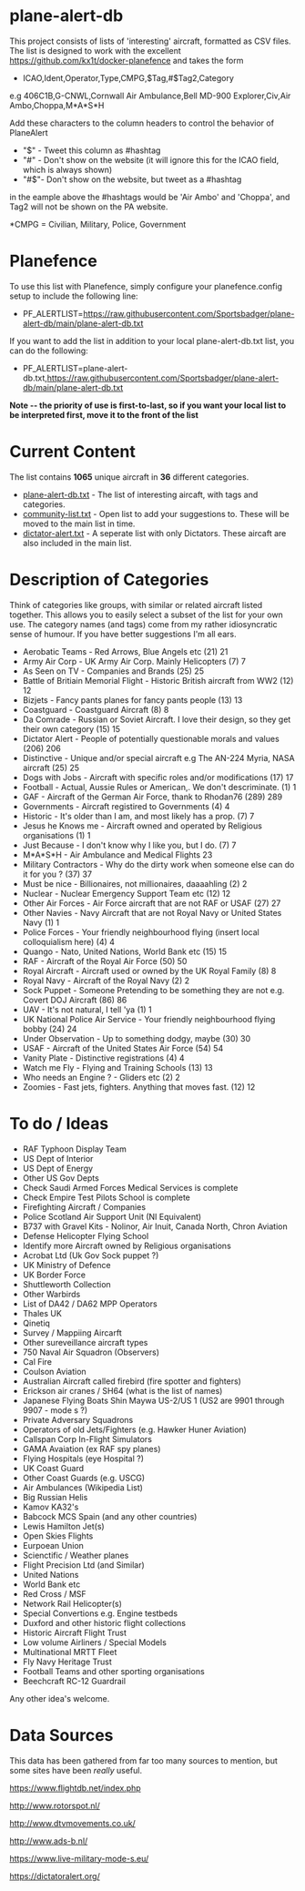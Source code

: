 # plane-alert-db
This project consists of lists of 'interesting' aircraft, formatted as CSV files. The list is designed to work with the excellent https://github.com/kx1t/docker-planefence and takes the form 

- ICAO,Ident,Operator,Type,CMPG,$Tag,#$Tag2,Category

e.g 406C1B,G-CNWL,Cornwall Air Ambulance,Bell MD-900 Explorer,Civ,Air Ambo,Choppa,M\*A\*S\*H 

Add these characters to the column headers to control the behavior of PlaneAlert

- "$" \- Tweet this column as #hashtag
- "#" \- Don't show on the website (it will ignore this for the ICAO field, which is always shown)
- "#$"\- Don't show on the website, but tweet as a #hashtag

in the eample above the #hashtags would be 'Air Ambo' and 'Choppa', and Tag2 will not be shown on the PA website.

\*CMPG = Civilian, Military, Police, Government

# Planefence
To use this list with Planefence, simply configure your planefence.config setup to include the following line:

- PF_ALERTLIST=https://raw.githubusercontent.com/Sportsbadger/plane-alert-db/main/plane-alert-db.txt

If you want to add the list in addition to your local plane-alert-db.txt list, you can do the following:

- PF_ALERTLIST=plane-alert-db.txt,https://raw.githubusercontent.com/Sportsbadger/plane-alert-db/main/plane-alert-db.txt

**Note -- the priority of use is first-to-last, so if you want your local list to be interpreted first, move it to the front of the list**

# Current Content

The list contains **1065** unique aircraft in **36** different categories.

- [plane-alert-db.txt](https://github.com/Sportsbadger/plane-alert-db/blob/main/plane-alert-db.txt) - The list of interesting aircaft, with tags and categories.
- [community-list.txt](https://github.com/Sportsbadger/plane-alert-db/blob/main/community-list) - Open list to add your suggestions to. These will be moved to the main list in time.  
- [dictator-alert.txt](https://github.com/Sportsbadger/plane-alert-db/blob/main/dictator-alert.txt) - A seperate list with only Dictators. These aircaft are also included in the main list.


# Description of Categories	   

Think of categories like groups, with similar or related aircraft listed together. This allows you to easily select a subset of the list for your own use. The category names (and tags) come from my rather idiosyncratic sense of humour. If you have better suggestions I'm all ears.

- Aerobatic Teams \- Red Arrows, Blue Angels etc (21)	21
- Army Air Corp \- UK Army Air Corp. Mainly Helicopters (7)	7
- As Seen on TV \- Companies and Brands (25)	25
- Battle of Britiain Memorial Flight \- Historic British aircraft from WW2 (12)	12
- Bizjets \- Fancy pants planes for fancy pants people (13)	13
- Coastguard \- Coastguard Aircraft (8)	8
- Da Comrade \- Russian or Soviet Aircraft. I love their design, so they get their own category (15)	15
- Dictator Alert \- People of potentially questionable morals and values (206)	206
- Distinctive \- Unique and/or special aircraft e.g The AN-224 Myria, NASA aircraft (25)	25
- Dogs with Jobs \- Aircraft with specific roles and/or modifications (17)	17
- Football  \- Actual, Aussie Rules or American,. We don't descriminate. (1)	1
- GAF \- Aircraft of the German Air Force, thank to Rhodan76 (289)	289
- Governments \- Aircraft registired to Governments (4)	4
- Historic \- It's older than I am, and most likely has a prop. (7)	7
- Jesus he Knows me \- Aircraft owned and operated by Religious organisations (1)	1
- Just Because \- I don't know why I like you, but I do. (7)	7
- M\*A\*S\*H \- Air Ambulance and Medical Flights	23
- Military Contractors \- Why do the dirty work when someone else can do it for you ? (37)	37
- Must be nice \- Billionaires, not millionaires, daaaahling (2)	2
- Nuclear \- Nuclear Emergency Support Team etc (12)	12
- Other Air Forces \- Air Force aircraft that are not RAF or USAF (27)	27
- Other Navies \- Navy Aircraft that are not Royal Navy or United States Navy (1)	1
- Police Forces \- Your friendly neighbourhood flying (insert local colloquialism here) (4)	4
- Quango \- Nato, United Nations, World Bank etc (15)	15
- RAF \- Aircraft of the Royal Air Force (50)	50
- Royal Aircraft \- Aircraft used or owned by the UK Royal Family (8)	8
- Royal Navy \- Aircraft of the Royal Navy (2)	2
- Sock Puppet \- Someone Pretending to be something they are not e.g. Covert DOJ Aircraft (86)	86
- UAV \- It's not natural, I tell 'ya (1)	1
- UK National Police Air Service \- Your friendly neighbourhood flying bobby (24)	24
- Under Observation \- Up to something dodgy, maybe (30)	30
- USAF \- Aircraft of the United States Air Force (54)	54
- Vanity Plate \- Distinctive registrations (4)	4
- Watch me Fly \- Flying and Training Schools (13)	13
- Who needs an Engine ? \- Gliders etc (2)	2
- Zoomies \- Fast jets, fighters. Anything that moves fast. (12)	12

# To do / Ideas

- RAF Typhoon Display Team
- US Dept of Interior
- US Dept of Energy
- Other US Gov Depts
- Check Saudi Armed Forces Medical Services is complete
- Check Empire Test Pilots School is complete
- Firefighting Aircraft / Companies
- Police Scotland Air Support Unit (NI Equivalent)
- B737 with Gravel Kits - Nolinor, Air Inuit, Canada North, Chron Aviation
- Defense Helicopter Flying School
- Identify more Aircraft owned by Religious organisations
- Acrobat Ltd (Uk Gov Sock puppet ?)
- UK Ministry of Defence
- UK Border Force
- Shuttleworth Collection
- Other Warbirds
- List of DA42 / DA62 MPP Operators
- Thales UK
- Qinetiq
- Survey / Mappiing Aircarft
- Other sureveillance aircraft types
- 750 Naval Air Squadron (Observers)
- Cal Fire
- Coulson Aviation
- Australian Aircraft called firebird (fire spotter and fighters)
- Erickson air cranes / SH64 (what is the list of names)
- Japanese Flying Boats Shin Maywa US-2/US 1 (US2 are 9901 through 9907 - mode s ?)
- Private Adversary Squadrons
- Operators of old Jets/Fighters (e.g. Hawker Huner Aviation)
- Callspan Corp In-Flight Simulators
- GAMA Avaiation (ex RAF spy planes)
- Flying Hospitals (eye Hospital ?)
- UK Coast Guard
- Other Coast Guards (e.g. USCG)
- Air Ambulances (Wikipedia List)
- Big Russian Helis
- Kamov KA32's
- Babcock MCS Spain (and any other countries)
- Lewis Hamilton Jet(s)
- Open Skies Flights
- Eurpoean Union
- Scienctific / Weather planes
- Flight Precision Ltd (and Similar)
- United Nations
- World Bank etc
- Red Cross / MSF
- Network Rail Helicopter(s)
- Special Convertions e.g. Engine testbeds
- Duxford and other historic flight collections
- Historic Aircraft Flight Trust
- Low volume Airliners / Special Models
- Multinational MRTT Fleet
- Fly Navy Heritage Trust
- Football Teams and other sporting organisations
- Beechcraft RC-12 Guardrail

Any other idea's welcome.

# Data Sources

This data has been gathered from far too many sources to mention, but some sites have been *really* useful.

https://www.flightdb.net/index.php

http://www.rotorspot.nl/

http://www.dtvmovements.co.uk/

http://www.ads-b.nl/

https://www.live-military-mode-s.eu/

https://dictatoralert.org/
